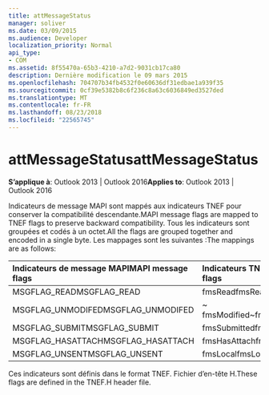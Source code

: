 ```yaml
---
title: attMessageStatus
manager: soliver
ms.date: 03/09/2015
ms.audience: Developer
localization_priority: Normal
api_type:
- COM
ms.assetid: 8f55470a-65b3-4210-a7d2-9031cb17ca80
description: Dernière modification le 09 mars 2015
ms.openlocfilehash: 704707b34fb4532f0e60636df31edbae1a939f35
ms.sourcegitcommit: 0cf39e5382b8c6f236c8a63c6036849ed3527ded
ms.translationtype: MT
ms.contentlocale: fr-FR
ms.lasthandoff: 08/23/2018
ms.locfileid: "22565745"
---
```

# <a name="attmessagestatus"></a><span data-ttu-id="d473b-103">attMessageStatus</span><span class="sxs-lookup"><span data-stu-id="d473b-103">attMessageStatus</span></span>

  
  
<span data-ttu-id="d473b-104">**S’applique à**: Outlook 2013 | Outlook 2016</span><span class="sxs-lookup"><span data-stu-id="d473b-104">**Applies to**: Outlook 2013 | Outlook 2016</span></span> 
  
<span data-ttu-id="d473b-105">Indicateurs de message MAPI sont mappés aux indicateurs TNEF pour conserver la compatibilité descendante.</span><span class="sxs-lookup"><span data-stu-id="d473b-105">MAPI message flags are mapped to TNEF flags to preserve backward compatibility.</span></span> <span data-ttu-id="d473b-106">Tous les indicateurs sont groupées et codés à un octet.</span><span class="sxs-lookup"><span data-stu-id="d473b-106">All the flags are grouped together and encoded in a single byte.</span></span> <span data-ttu-id="d473b-107">Les mappages sont les suivantes :</span><span class="sxs-lookup"><span data-stu-id="d473b-107">The mappings are as follows:</span></span>
  
|<span data-ttu-id="d473b-108">**Indicateurs de message MAPI**</span><span class="sxs-lookup"><span data-stu-id="d473b-108">**MAPI message flags**</span></span>|<span data-ttu-id="d473b-109">**Indicateurs TNEF**</span><span class="sxs-lookup"><span data-stu-id="d473b-109">**TNEF flags**</span></span>|
|:-----|:-----|
|<span data-ttu-id="d473b-110">MSGFLAG_READ</span><span class="sxs-lookup"><span data-stu-id="d473b-110">MSGFLAG_READ</span></span>  <br/> |<span data-ttu-id="d473b-111">fmsRead</span><span class="sxs-lookup"><span data-stu-id="d473b-111">fmsRead</span></span>  <br/> |
|<span data-ttu-id="d473b-112">MSGFLAG_UNMODIFED</span><span class="sxs-lookup"><span data-stu-id="d473b-112">MSGFLAG_UNMODIFED</span></span>  <br/> |<span data-ttu-id="d473b-113">~ fmsModified</span><span class="sxs-lookup"><span data-stu-id="d473b-113">~fmsModified</span></span>  <br/> |
|<span data-ttu-id="d473b-114">MSGFLAG_SUBMIT</span><span class="sxs-lookup"><span data-stu-id="d473b-114">MSGFLAG_SUBMIT</span></span>  <br/> |<span data-ttu-id="d473b-115">fmsSubmitted</span><span class="sxs-lookup"><span data-stu-id="d473b-115">fmsSubmitted</span></span>  <br/> |
|<span data-ttu-id="d473b-116">MSGFLAG_HASATTACH</span><span class="sxs-lookup"><span data-stu-id="d473b-116">MSGFLAG_HASATTACH</span></span>  <br/> |<span data-ttu-id="d473b-117">fmsHasAttach</span><span class="sxs-lookup"><span data-stu-id="d473b-117">fmsHasAttach</span></span>  <br/> |
|<span data-ttu-id="d473b-118">MSGFLAG_UNSENT</span><span class="sxs-lookup"><span data-stu-id="d473b-118">MSGFLAG_UNSENT</span></span>  <br/> |<span data-ttu-id="d473b-119">fmsLocal</span><span class="sxs-lookup"><span data-stu-id="d473b-119">fmsLocal</span></span>  <br/> |
   
<span data-ttu-id="d473b-120">Ces indicateurs sont définis dans le format TNEF. Fichier d’en-tête H.</span><span class="sxs-lookup"><span data-stu-id="d473b-120">These flags are defined in the TNEF.H header file.</span></span>
  

